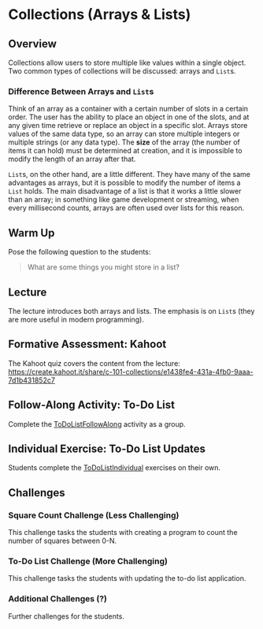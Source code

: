 # Collections (Arrays & Lists)

## Overview
Collections allow users to store multiple like values within a single object. Two common types of collections will be discussed: arrays and `List`s.

### Difference Between Arrays and `List`s
Think of an array as a container with a certain number of slots in a certain order. The user has the ability to place an object in one of the slots, and at any given time retrieve or replace an object in a specific slot. Arrays store values of the same data type, so an array can store multiple integers or multiple strings (or any data type). The **size** of the array (the number of items it can hold) must be determined at creation, and it is impossible to modify the length of an array after that.

`List`s, on the other hand, are a little different. They have many of the same advantages as arrays, but it is possible to modify the number of items a `List` holds. The main disadvantage of a list is that it works a little slower than an array; in something like game development or streaming, when every millisecond counts, arrays are often used over lists for this reason.

## Warm Up
Pose the following question to the students:

>What are some things you might store in a list?

## Lecture
The lecture introduces both arrays and lists. The emphasis is on `List`s (they are more useful in modern programming).

## Formative Assessment: Kahoot
The Kahoot quiz covers the content from the lecture: https://create.kahoot.it/share/c-101-collections/e1438fe4-431a-4fb0-9aaa-7d1b431852c7

## Follow-Along Activity: To-Do List
Complete the [ToDoListFollowAlong](ToDoListFollowAlong.md) activity as a group.

## Individual Exercise: To-Do List Updates
Students complete the [ToDoListIndividual](ToDoListIndividual.md) exercises on their own.

## Challenges
### Square Count Challenge (Less Challenging)
This challenge tasks the students with creating a program to count the number of squares between 0-N.

### To-Do List Challenge (More Challenging)
This challenge tasks the students with updating the to-do list application.

### Additional Challenges (?)
Further challenges for the students.